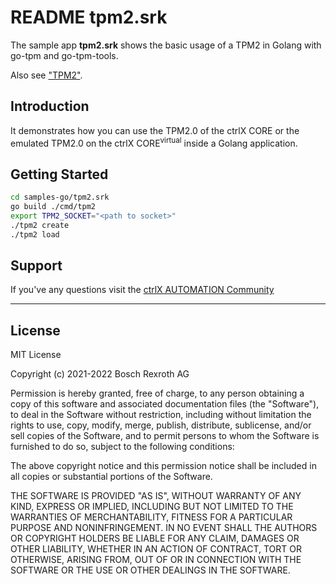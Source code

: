 # README tpm2.srk

The sample app __tpm2.srk__ shows the basic usage of a TPM2 in Golang with go-tpm and go-tpm-tools.

Also see ["TPM2"](../../tpm2.md).

## Introduction

It demonstrates how you can use the TPM2.0 of the ctrlX CORE or the emulated TPM2.0 on the ctrlX CORE<sup>virtual</sup> inside a Golang application.

## Getting Started

```bash
cd samples-go/tpm2.srk
go build ./cmd/tpm2
export TPM2_SOCKET="<path to socket>"
./tpm2 create
./tpm2 load
```

## Support

If you've any questions visit the [ctrlX AUTOMATION Community](https://developer.community.boschrexroth.com/)

___

## License

MIT License

Copyright (c) 2021-2022 Bosch Rexroth AG

Permission is hereby granted, free of charge, to any person obtaining a copy
of this software and associated documentation files (the "Software"), to deal
in the Software without restriction, including without limitation the rights
to use, copy, modify, merge, publish, distribute, sublicense, and/or sell
copies of the Software, and to permit persons to whom the Software is
furnished to do so, subject to the following conditions:

The above copyright notice and this permission notice shall be included in all
copies or substantial portions of the Software.

THE SOFTWARE IS PROVIDED "AS IS", WITHOUT WARRANTY OF ANY KIND, EXPRESS OR
IMPLIED, INCLUDING BUT NOT LIMITED TO THE WARRANTIES OF MERCHANTABILITY,
FITNESS FOR A PARTICULAR PURPOSE AND NONINFRINGEMENT. IN NO EVENT SHALL THE
AUTHORS OR COPYRIGHT HOLDERS BE LIABLE FOR ANY CLAIM, DAMAGES OR OTHER
LIABILITY, WHETHER IN AN ACTION OF CONTRACT, TORT OR OTHERWISE, ARISING FROM,
OUT OF OR IN CONNECTION WITH THE SOFTWARE OR THE USE OR OTHER DEALINGS IN THE
SOFTWARE.
